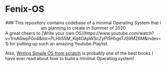 # Fenix-OS
<div align ="center">
### This repository contains codebase of a minimal Operating System that I am planning to create in Summer of 2020
</div>
A great cheers to [Write your own OS](https://www.youtube.com/watch?v=1rnA6wpF0o4&list=PLHh55M_Kq4OApWScZyPl5HhgsTJS9MZ6M&index=1) for putting up such an amazing Youtube Playlist.

Also, [Writing Simple OS from scratch](https://www.cs.bham.ac.uk/~exr/lectures/opsys/10_11/lectures/os-dev.pdf) is probably one of the best books I have ever read about how to build a minimal Operating system!
